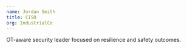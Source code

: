 ```yaml
---
name: Jordan Smith
title: CISO
org: IndustrialCo
---
```

OT-aware security leader focused on resilience and safety outcomes.
